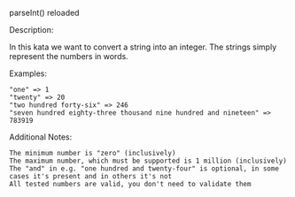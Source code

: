 parseInt() reloaded

Description:

In this kata we want to convert a string into an integer. The strings simply represent the numbers in words.

Examples:

    "one" => 1
    "twenty" => 20
    "two hundred forty-six" => 246
    "seven hundred eighty-three thousand nine hundred and nineteen" => 783919

Additional Notes:

    The minimum number is "zero" (inclusively)
    The maximum number, which must be supported is 1 million (inclusively)
    The "and" in e.g. "one hundred and twenty-four" is optional, in some cases it's present and in others it's not
    All tested numbers are valid, you don't need to validate them
